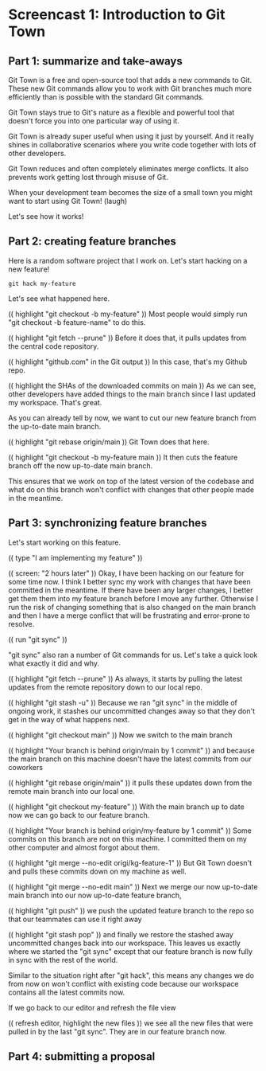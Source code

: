 # Screencast 1: Introduction to Git Town

## Part 1: summarize and take-aways

Git Town is a free and open-source tool that adds a new commands to Git.
These new Git commands allow you to work with Git branches
much more efficiently than is possible with the standard Git commands.

Git Town stays true to Git's nature
as a flexible and powerful tool
that doesn't force you into one particular way of using it.

Git Town is already super useful when using it just by yourself.
And it really shines in collaborative scenarios
where you write code together with lots of other developers.

Git Town reduces and often completely eliminates merge conflicts.
It also prevents work getting lost through misuse of Git.

When your development team becomes the size of a small town
you might want to start using Git Town! (laugh)

Let's see how it works!

## Part 2: creating feature branches

Here is a random software project that I work on.
Let's start hacking on a new feature!

```
git hack my-feature
```

Let's see what happened here.

(( highlight "git checkout -b my-feature" ))
Most people would simply run "git checkout -b feature-name" to do this.

(( highlight "git fetch --prune" ))
Before it does that, it pulls updates from the central code repository.

(( highlight "github.com" in the Git output ))
In this case, that's my Github repo.

(( highlight the SHAs of the downloaded commits on main ))
As we can see, other developers have added things to the main branch since I last updated my workspace.
That's great.

As you can already tell by now, we want to cut our new feature branch from the up-to-date main branch.

(( highlight "git rebase origin/main ))
Git Town does that here.

(( highlight "git checkout -b my-feature main ))
It then cuts the feature branch off the now up-to-date main branch.

This ensures that we work on top of the latest version of the codebase
and what do on this branch won't conflict with changes that other people made in the meantime.

## Part 3: synchronizing feature branches

Let's start working on this feature.

(( type "I am implementing my feature" ))

(( screen: "2 hours later" ))
Okay, I have been hacking on our feature for some time now.
I think I better sync my work with changes that have been committed in the meantime.
If there have been any larger changes, I better get them them into my feature branch before I move any further.
Otherwise I run the risk of changing something that is also changed on the main branch
and then I have a merge conflict that will be frustrating and error-prone to resolve.

(( run "git sync" ))

"git sync" also ran a number of Git commands for us.
Let's take a quick look what exactly it did and why.

(( highlight "git fetch --prune" ))
As always, it starts by pulling the latest updates from the remote repository down to our local repo.

(( highlight "git stash -u" ))
Because we ran "git sync" in the middle of ongoing work,
it stashes our uncommitted changes away
so that they don't get in the way of what happens next.

(( highlight "git checkout main" ))
Now we switch to the main branch

(( highlight "Your branch is behind origin/main by 1 commit" ))
and because the main branch on this machine doesn't have the latest commits from our coworkers

(( highlight "git rebase origin/main" ))
it pulls these updates down from the remote main branch into our local one.

(( highlight "git checkout my-feature" ))
With the main branch up to date now we can go back to our feature branch.

(( highlight "Your branch is behind origin/my-feature by 1 commit" ))
Some commits on this branch are not on this machine.
I committed them on my other computer and almost forgot about them.

(( highlight "git merge --no-edit origi/kg-feature-1" ))
But Git Town doesn't and pulls these commits down on my machine as well.

(( highlight "git merge --no-edit main" ))
Next we merge our now up-to-date main branch into our now up-to-date feature branch,

(( highlight "git push" ))
we push the updated feature branch to the repo
so that our teammates can use it right away

(( highlight "git stash pop" ))
and finally we restore the stashed away uncommitted changes back into our workspace.
This leaves us exactly where we started the "git sync"
except that our feature branch is now fully in sync with the rest of the world.

Similar to the situation right after "git hack",
this means any changes we do from now on won't conflict with existing code
because our workspace contains all the latest commits now.

If we go back to our editor and refresh the file view

(( refresh editor, highlight the new files ))
we see all the new files that were pulled in by the last "git sync".
They are in our feature branch now.

## Part 4: submitting a proposal
